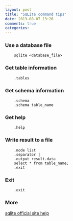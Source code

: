 ```yaml
---
layout: post
title: "SQLite command tips"
date: 2013-08-07 13:26
comments: true
categories: 
---
```


### Use a database file

```
    sqlite <database_file>
```

### Get table information

```
    .tables
```

### Get schema information

```
    .schema
    .schema table_name
```

### Get help

```
    .help
```

### Write result to a file

```
    .mode list
    .separator |
    .output result.data
    select * from table_name;
    .exit
```

### Exit

```
    .exit
```

### More

[sqlite official site help](http://www.sqlite.org/sqlite.html)

